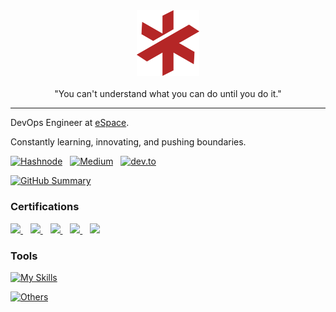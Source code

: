 <div align="center">
    <img alt="Logo" src="images/logo.svg" width="100" />
</div>
<br/>
<div align="center">
    "You can't understand what you can do until you do it."
</div>

<hr />

DevOps Engineer at [eSpace](https://espace.com.eg/).

Constantly learning, innovating, and pushing boundaries.

<p>
    <a target="_blank"href="https://ikabbash.hashnode.dev/"><img alt="Hashnode" src="https://img.shields.io/badge/Hashnode-2962FF?style=flat-square&logo=hashnode" /></a>&nbsp;&nbsp;
    <a target="_blank"href="https://medium.com/@ikabbash"><img alt="Medium" src="https://img.shields.io/badge/Medium-12100E?style=flat-square&logo=medium" /></a>&nbsp;&nbsp;
    <a target="_blank"href="https://dev.to/ikabbash"><img alt="dev.to" src="https://img.shields.io/badge/dev.to-0A0A0A?style=flat-square&logo=dev.to" /></a>&nbsp;&nbsp;
    <!-- <a target="_blank"href="https://github.com/ikabbash"><img alt="Github" src="https://img.shields.io/github/followers/ikabbash?label=follow&style=flat-square" /></a>&nbsp;&nbsp; -->
</p>

[![GitHub Summary](https://github-profile-summary-cards.vercel.app/api/cards/profile-details?username=ikabbash&theme=github_dark)](https://github.com/ikabbash)

### Certifications
<div>
    <a href="https://www.credly.com/badges/f3c433e8-28c8-4466-8b6b-21402ebeecde">
        <img src="https://img.shields.io/badge/AWS-Certified%20Cloud%20Practitioner-FF9900?style=flat-square&logo=amazon-aws">
    </a>
    &nbsp;&nbsp;
    <a href="https://www.credly.com/badges/2f4403b1-9814-4485-bba4-c4be45b5d64f">
        <img src="https://img.shields.io/badge/CKS-Certified%20Kubernetes%20Security%20Specialist-326CE5?style=flat-square&logo=kubernetes">
    </a>
    &nbsp;&nbsp;
    <a href="https://www.credly.com/badges/3795ed6d-3fe9-45c9-9775-171f5220110d">
        <img src="https://img.shields.io/badge/CKA-Certified%20Kubernetes%20Administrator-326CE5?style=flat-square&logo=kubernetes">
    </a>
    &nbsp;&nbsp;
    <a href="https://www.credly.com/badges/78af68be-2cfc-48e6-aa0f-de8c6760408e">
        <img src="https://img.shields.io/badge/GCP-Associate%20Cloud%20Engineer-4285F4?style=flat-square&logo=google-cloud">
    </a>
    &nbsp;&nbsp;
    <a href="https://learn.microsoft.com/api/credentials/share/en-us/IbrahimKabbash-7790/E12E8E020E37BF41?sharingId">
        <img src="https://img.shields.io/badge/Azure-AI--900%20Certified-0078D4?style=flat-square&logo=microsoft-azure">
    </a>
</div>

### Tools
[![My Skills](https://skillicons.dev/icons?i=kubernetes,docker,azure,prometheus,grafana,sentry,bash,gcp,gitlab,terraform,ansible,aws,jenkins,python,nginx,cloudflare)](https://skillicons.dev)

[![Others](https://skillicons.dev/icons?i=notion,md,vscodium,ubuntu,arch)](https://skillicons.dev)

